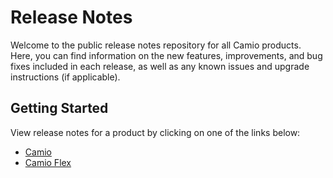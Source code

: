 # Release Notes

Welcome to the public release notes repository for all Camio products. Here, you can find information on the new features, improvements, and bug fixes included in each release, as well as any known issues and upgrade instructions (if applicable).

## Getting Started

View release notes for a product by clicking on one of the links below:

* [Camio](camio)
* [Camio Flex](camio-flex)